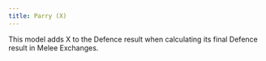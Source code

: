 ```yaml
---
title: Parry (X)
---
```

This model adds X to the Defence result when calculating its final Defence result in Melee Exchanges.
